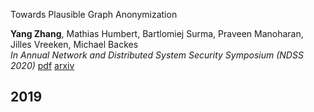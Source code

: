 Towards Plausible Graph Anonymization</span></h3><p><strong>Yang Zhang</strong>, Mathias Humbert, Bartlomiej Surma, Praveen Manoharan, Jilles Vreeken, Michael Backes<br /> <em>In Annual Network and Distributed System Security Symposium (NDSS 2020)</em> <a href="http://yangzhangalmo.github.io/papers/NDSS20.pdf" class="btn--danger" target="_blank">pdf</a> <a href="https://arxiv.org/abs/1711.05441" class="btn--danger" target="_blank">arxiv</a></p><h2 id="2019">2019</h2><h3 id="memguard-defending-against-black-box-membership-inference-attacks-via-adversarial-examples"><span style="color:rgb(0, 119, 181)">